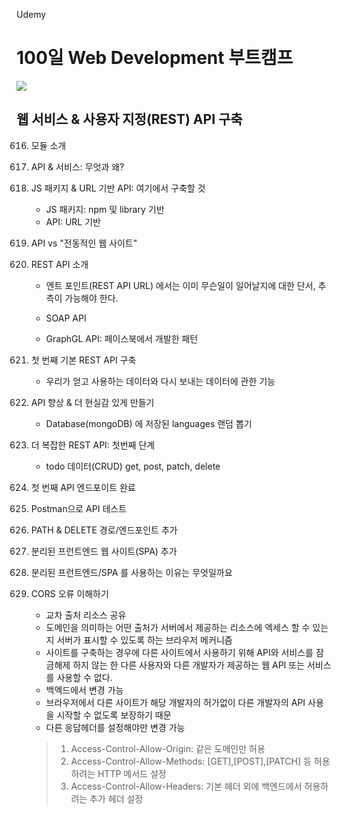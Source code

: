 Udemy

# 100일 Web Development 부트캠프

[<img src="https://img.shields.io/badge/github-%23121011.svg?style=for-the-badge&logo=github&logoColor=white" />](https://github.com/academind/100-days-of-web-development/)

## 웹 서비스 & 사용자 지정(REST) API 구축

616. 모듈 소개
617. API & 서비스: 무엇과 왜?
618. JS 패키지 & URL 기반 API: 여기에서 구축할 것
     - JS 패키지: npm 및 library 기반
     - API: URL 기반
619. API vs "전동적인 웹 사이트"
620. REST API 소개

     - 엔트 포인트(REST API URL) 에서는 이미 무슨일이 일어날지에 대한 단서, 추측이 가능해야 한다.

     - SOAP API
     - GraphGL API: 페이스북에서 개발한 패턴

621. 첫 번째 기본 REST API 구축

     - 우리가 얻고 사용하는 데이터와 다시 보내는 데이터에 관한 기능

622. API 향상 & 더 현실감 있게 만들기

     - Database(mongoDB) 에 저장된 languages 랜덤 뽑기

623. 더 복잡한 REST API: 첫번째 단계

     - todo 데이터(CRUD) get, post, patch, delete

624. 첫 번째 API 엔드포이트 완료
625. Postman으로 API 테스트
626. PATH & DELETE 경로/엔드포인트 추가
627. 분리된 프런트엔드 웹 사이트(SPA) 추가
628. 분리된 프런트엔드/SPA 를 사용하는 이유는 무엇일까요
629. CORS 오류 이해하기

     - 교차 출처 리소스 공유
     - 도메인을 의미하는 어떤 출처가 서버에서 제공하는 리소스에 엑세스 할 수 있는지 서버가 표시할 수 있도록 하는 브라우저 메커니즘
     - 사이트를 구축하는 경우에 다른 사이트에서 사용하기 위해 API와 서비스를 잠금해제 하지 않는 한 다른 사용자와 다른 개발자가 제공하는 웹 API 또는 서비스를 사용할 수 없다.
     - 백엑드에서 변경 가능
     - 브라우저에서 다른 사이트가 해당 개발자의 허가없이 다른 개발자의 API 사용을 시작할 수 없도록 보장하기 때문
     - 다른 응답헤더를 설정해야만 변경 가능

     > 1. Access-Control-Allow-Origin: 같은 도메인만 허용
     > 2. Access-Control-Allow-Methods: [GET],[POST],[PATCH] 등 허용하려는 HTTP 메서드 설정
     > 3. Access-Control-Allow-Headers: 기본 헤더 외에 백엔드에서 허용하려는 추가 헤더 설정
